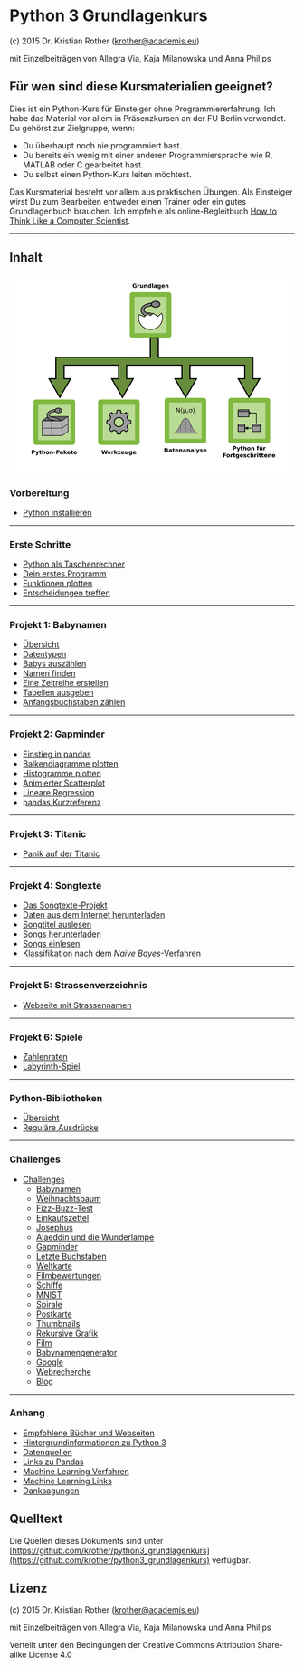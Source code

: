 
# Python 3 Grundlagenkurs

(c) 2015 Dr. Kristian Rother (krother@academis.eu)

mit Einzelbeiträgen von Allegra Via, Kaja Milanowska und Anna Philips

## Für wen sind diese Kursmaterialien geeignet?

Dies ist ein Python-Kurs für Einsteiger ohne Programmiererfahrung. Ich habe das Material vor allem in Präsenzkursen an der FU Berlin verwendet. Du gehörst zur Zielgruppe, wenn:

* Du überhaupt noch nie programmiert hast.
* Du bereits ein wenig mit einer anderen Programmiersprache wie R, MATLAB oder C gearbeitet hast.
* Du selbst einen Python-Kurs leiten möchtest.

Das Kursmaterial besteht vor allem aus praktischen Übungen. Als Einsteiger wirst Du zum Bearbeiten entweder einen Trainer oder ein gutes Grundlagenbuch brauchen. Ich empfehle als online-Begleitbuch [How to Think Like a Computer Scientist](http://greenteapress.com/thinkpython/thinkCSpy/html/).

----

## Inhalt

![5 Kursbereiche](bilder/python_roadmap5.png)

### Vorbereitung

* [Python installieren](erste_schritte/installation.md)

----

### Erste Schritte

* [Python als Taschenrechner](erste_schritte/python_shell.md)
* [Dein erstes Programm](erste_schritte/programme.md)
* [Funktionen plotten](erste_schritte/funktionen_plotten.md)
* [Entscheidungen treffen](erste_schritte/if.md)

----

### Projekt 1: Babynamen

* [Übersicht](projekt_babynamen/README.md)
* [Datentypen](erste_schritte/datentypen.md)
* [Babys auszählen](projekt_babynamen/babys_auszaehlen.md)
* [Namen finden](projekt_babynamen/namen_finden.md)
* [Eine Zeitreihe erstellen](projekt_babynamen/zeitreihe.md)
* [Tabellen ausgeben](projekt_babynamen/tabelle_ausgeben.md)
* [Anfangsbuchstaben zählen](projekt_babynamen/zaehlen.md)

----

### Projekt 2: Gapminder

* [Einstieg in pandas](projekt_gapminder/pandas_grundlagen.md)
* [Balkendiagramme plotten](projekt_gapminder/balkendiagramm.md)
* [Histogramme plotten](projekt_gapminder/histogramm.md)
* [Animierter Scatterplot](projekt_gapminder/long_wide_tables.md)
* [Lineare Regression](projekt_gapminder/regression.md)
* [pandas Kurzreferenz](projekt_gapminder/cheatsheet.md)

----

### Projekt 3: Titanic

* [Panik auf der Titanic](projekt_titanic/README.md)

----

### Projekt 4: Songtexte

* [Das Songtexte-Projekt](projekt_lyrics/README.md)
* [Daten aus dem Internet herunterladen](projekt_lyrics/teil1_songliste.md)
* [Songtitel auslesen](projekt_lyrics/teil2_songs_extrahieren.md)
* [Songs herunterladen](projekt_lyrics/teil3_songs_herunterladen.md)
* [Songs einlesen](projekt_lyrics/teil4_songs_einlesen.md)
* [Klassifikation nach dem *Naive Bayes*-Verfahren](projekt_lyrics/teil5_vorhersage.md)

----

### Projekt 5: Strassenverzeichnis

* [Webseite mit Strassennamen](projekt_website/website.md)

----

### Projekt 6: Spiele

* [Zahlenraten](projekt_spiel/zahlenraten.md)
* [Labyrinth-Spiel](projekt_spiel/README.md)

----

### Python-Bibliotheken

* [Übersicht](machine_learning/python.md)
* [Reguläre Ausdrücke](regular_expressions/regex.md)

----

### Challenges

* [Challenges](challenges/README.md)
  * [Babynamen](challenges/babynamen.md)
  * [Weihnachtsbaum](challenges/weihnachtsbaum.md)
  * [Fizz-Buzz-Test](challenges/fizzbuzz.md)
  * [Einkaufszettel](challenges/shopping_bill.md)
  * [Josephus](challenges/josephus.md)
  * [Alaeddin und die Wunderlampe](challenges/alaeddin.md)
  * [Gapminder](challenges/gapminder.md)
  * [Letzte Buchstaben](challenges/letzte_buchstaben.md)
  * [Weltkarte](challenges/weltkarte.md)
  * [Filmbewertungen](challenges/moviedb.md)
  * [Schiffe](challenges/schiffe/README.md)
  * [MNIST](challenges/mnist.md)
  * [Spirale](challenges/spiral/spiral.md)
  * [Postkarte](challenges/postcards/postcard.md)
  * [Thumbnails](challenges/thumbnails/README.md)
  * [Rekursive Grafik](challenges/recursive_graph/recursive_graph.md)
  * [Film](challenges/movie/README.md)
  * [Babynamengenerator](challenges/babynamengenerator.md)
  * [Google](challenges/google.md)
  * [Webrecherche](challenges/webrecherche.md)
  * [Blog](challenges/blog.md)

----

### Anhang

* [Empfohlene Bücher und Webseiten](appendix/literatur.md)
* [Hintergrundinformationen zu Python 3](appendix/hintergrundinfos.md)
* [Datenquellen](projekt_gapminder/datenquellen.md)
* [Links zu Pandas](projekt_gapminder/links.md)
* [Machine Learning Verfahren](machine_learning/README.md)
* [Machine Learning Links](machine_learning/links.md)
* [Danksagungen](appendix/danksagungen.md)



## Quelltext

Die Quellen dieses Dokuments sind unter [https://github.com/krother/python3_grundlagenkurs](https://github.com/krother/python3_grundlagenkurs) verfügbar.

## Lizenz

(c) 2015 Dr. Kristian Rother (krother@academis.eu)

mit Einzelbeiträgen von Allegra Via, Kaja Milanowska und Anna Philips

Verteilt unter den Bedingungen der Creative Commons Attribution Share-alike License 4.0
